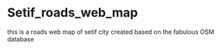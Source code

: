 # Setif_roads_web_map
this is a roads web map of setif city  created based on the fabulous OSM database
